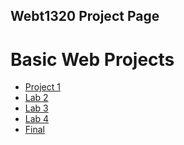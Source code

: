 ## Webt1320 Project Page

<h1>Basic Web Projects</h1>

<ul>
<li><a href="project1/index.html" target="_blank">Project 1</a></li>
<li><a href="lab2/index.html" target="_blank">Lab 2</a></li>
<li><a href="lab3/index.html" target="_blank">Lab 3</a></li>
<li><a href="lab4/index.html" target="_blank">Lab 4</a></li>
<li><a href="final/index.html" target="_blank">Final</a></li>
</ul>

